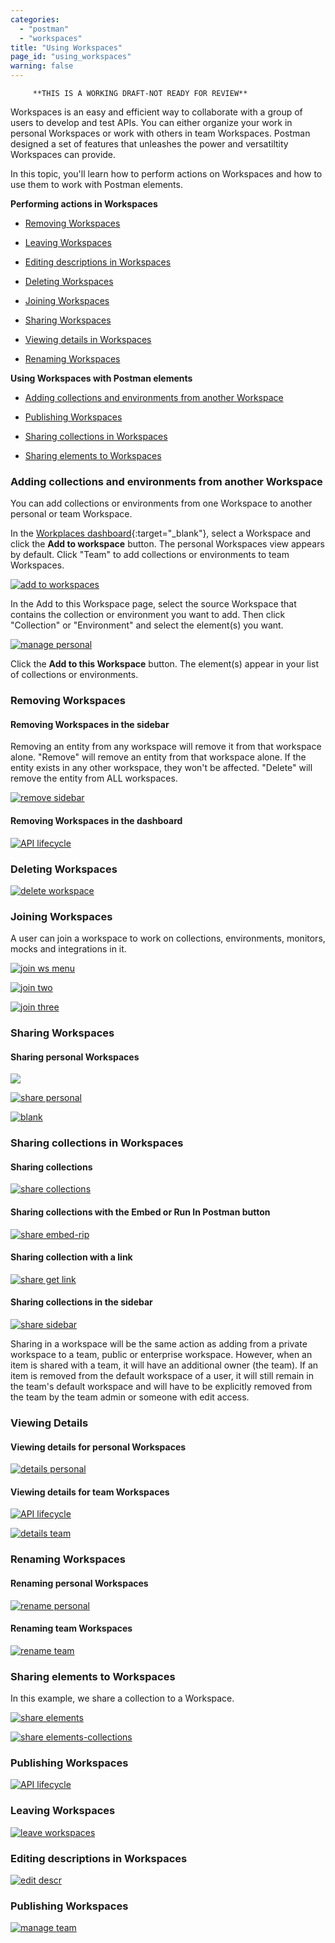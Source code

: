 ```yaml
---
categories:
  - "postman"
  - "workspaces"
title: "Using Workspaces"
page_id: "using_workspaces"
warning: false
---
```


         **THIS IS A WORKING DRAFT-NOT READY FOR REVIEW**


Workspaces is an easy and efficient way to collaborate with a group of users to develop and test APIs. You can either organize your work in personal Workspaces or work with others in team Workspaces. Postman designed a set of features that unleashes the power and versatiltity Workspaces can provide.

In this topic, you'll learn how to perform actions on Workspaces and how to use them to work with Postman elements.


**Performing actions in Workspaces**

* [Removing Workspaces](#removing-workspaces)

* [Leaving Workspaces](#leaving-workspaces)

* [Editing descriptions in Workspaces](#editing-descriptions-in-workspaces)

* [Deleting Workspaces](#deleting-workspaces)

* [Joining Workspaces](#joining-workspaces)

* [Sharing Workspaces](#sharing-workspaces)

* [Viewing details in Workspaces](#viewing-details-in-workspaces)

* [Renaming Workspaces](#renaming-workspaces)


**Using Workspaces with Postman elements**

* [Adding collections and environments from another Workspace](#adding-collections-and-environments-from-another-workspace)  

* [Publishing Workspaces](#publishing-workspaces)

* [Sharing collections in Workspaces](#sharing-collections)

* [Sharing elements to Workspaces](#sharing-elements-to-workspaces)




### Adding collections and environments from another Workspace

You can add collections or environments from one Workspace to another personal or team Workspace. 

In the [Workplaces dashboard](https://app.getpostman.com/dashboard){:target="_blank"}, select a Workspace and click the **Add to workspace** button. The personal Workspaces view appears by default. Click "Team" to add collections or environments to team Workspaces.

[![add to workspaces](https://s3.amazonaws.com/postman-static-getpostman-com/postman-docs/WS-elipsis-menu-personal.png)](https://s3.amazonaws.com/postman-static-getpostman-com/postman-docs/WS-elipsis-menu-personal.png)

In the Add to this Workspace page, select the source Workspace that contains the collection or environment you want to add. Then click "Collection" or "Environment" and select the element(s) you want.

[![manage personal](https://s3.amazonaws.com/postman-static-getpostman-com/postman-docs/WS-add-to-WS.png)](https://s3.amazonaws.com/postman-static-getpostman-com/postman-docs/WS-add-to-WS.png)

Click the **Add to this Workspace** button. The element(s) appear in your list of collections or environments.


### Removing Workspaces

#### Removing Workspaces in the sidebar

Removing an entity from any workspace will remove it from that workspace alone. "Remove" will remove an entity from that workspace alone. If the entity exists in any other workspace, they won't be affected. "Delete" will remove the entity from ALL workspaces.

[![remove sidebar](https://s3.amazonaws.com/postman-static-getpostman-com/postman-docs/WS-remove-WS-via-sidebar.png)](https://s3.amazonaws.com/postman-static-getpostman-com/postman-docs/WS-remove-WS-via-sidebar.png)


#### Removing Workspaces in the dashboard

[![API lifecycle](https://s3.amazonaws.com/postman-static-getpostman-com/postman-docs/WS-publish-or-removepWS.png)](https://s3.amazonaws.com/postman-static-getpostman-com/postman-docs/WS-publish-or-removepWS.png)


### Deleting Workspaces


[![delete workspace](https://s3.amazonaws.com/postman-static-getpostman-com/postman-docs/WS-delete_WS.png)](https://s3.amazonaws.com/postman-static-getpostman-com/postman-docs/WS-delete_WS.png)


### Joining Workspaces

A user can join a workspace to work on collections, environments, monitors, mocks and integrations in it.

[![join ws menu](https://s3.amazonaws.com/postman-static-getpostman-com/postman-docs/WS-join-WS-mainScreen-menu.png)](https://s3.amazonaws.com/postman-static-getpostman-com/postman-docs/WS-join-WS-mainScreen-menu.png)

[![join two](https://s3.amazonaws.com/postman-static-getpostman-com/postman-docs/WS-join-second-step.png)](https://s3.amazonaws.com/postman-static-getpostman-com/postman-docs/WS-join-second-step.png)

[![join three](https://s3.amazonaws.com/postman-static-getpostman-com/postman-docs/WS-join-third-step1.png)](https://s3.amazonaws.com/postman-static-getpostman-com/postman-docs/WS-join-third-step1.png)


### Sharing Workspaces

#### Sharing personal Workspaces

[![](https://s3.amazonaws.com/postman-static-getpostman-com/postman-docs/WS-elipsis-menu-personal.png)](https://s3.amazonaws.com/postman-static-getpostman-com/postman-docs/WS-elipsis-menu-personal.png)

[![share personal](https://s3.amazonaws.com/postman-static-getpostman-com/postman-docs/WS-share-personal-WS.png)](https://s3.amazonaws.com/postman-static-getpostman-com/postman-docs/WS-share-personal-WS.png)

[![blank]()]()

### Sharing collections in Workspaces

#### Sharing collections

[![share collections](https://s3.amazonaws.com/postman-static-getpostman-com/postman-docs/WS-share-collections-in+WS.png)](https://s3.amazonaws.com/postman-static-getpostman-com/postman-docs/WS-share-collections-in+WS.png)

#### Sharing collections with the Embed or Run In Postman button

[![share embed-rip](https://s3.amazonaws.com/postman-static-getpostman-com/postman-docs/WS-embed-a-collection.png)](https://s3.amazonaws.com/postman-static-getpostman-com/postman-docs/WS-embed-a-collection.png)

#### Sharing collection with a link

[![share get link](https://s3.amazonaws.com/postman-static-getpostman-com/postman-docs/WS-getLink-collections.png)](https://s3.amazonaws.com/postman-static-getpostman-com/postman-docs/WS-getLink-collections.png)


#### Sharing collections in the sidebar

[![share sidebar](https://s3.amazonaws.com/postman-static-getpostman-com/postman-docs/WS-share-collection-sidebar.png)](https://s3.amazonaws.com/postman-static-getpostman-com/postman-docs/WS-share-collection-sidebar.png)

Sharing in a workspace will be the same action as adding from a private workspace to a team, public or enterprise workspace. However, when an item is shared with a team, it will have an additional owner (the team). If an item is removed from the default workspace of a user, it will still remain in the team's default workspace and will have to be explicitly removed from the team by the team admin or someone with edit access.

### Viewing Details

#### Viewing details for personal Workspaces 

[![details personal](https://s3.amazonaws.com/postman-static-getpostman-com/postman-docs/WS-view-details-personal.png)](https://s3.amazonaws.com/postman-static-getpostman-com/postman-docs/WS-view-details-personal.png)

#### Viewing details for team Workspaces 

[![API lifecycle](https://s3.amazonaws.com/postman-static-getpostman-com/postman-docs/WS-elipsis-menu-team.png)](https://s3.amazonaws.com/postman-static-getpostman-com/postman-docs/WS-elipsis-menu-team.png)

[![details team](https://s3.amazonaws.com/postman-static-getpostman-com/postman-docs/WS-team-view-details.png)](https://s3.amazonaws.com/postman-static-getpostman-com/postman-docs/WS-team-view-details.png)

### Renaming Workspaces

#### Renaming personal Workspaces 

[![rename personal](https://s3.amazonaws.com/postman-static-getpostman-com/postman-docs/WS-edit-workspace-details-personal.png)](https://s3.amazonaws.com/postman-static-getpostman-com/postman-docs/WS-edit-workspace-details-personal.png)

#### Renaming team Workspaces 

[![rename team](https://s3.amazonaws.com/postman-static-getpostman-com/postman-docs/WS-edit-WS-details-team.png)](https://s3.amazonaws.com/postman-static-getpostman-com/postman-docs/WS-edit-WS-details-team.png)

### Sharing elements to Workspaces

In this example, we share a collection to a Workspace.

[![share elements](https://s3.amazonaws.com/postman-static-getpostman-com/postman-docs/WS-share-elements-dashboard.png)](https://s3.amazonaws.com/postman-static-getpostman-com/postman-docs/WS-share-elements-dashboard.png)

[![share elements-collections](https://s3.amazonaws.com/postman-static-getpostman-com/postman-docs/WS-share-elements-collection.png)](https://s3.amazonaws.com/postman-static-getpostman-com/postman-docs/WS-share-elements-collection.png)

### Publishing Workspaces

[![API lifecycle](https://s3.amazonaws.com/postman-static-getpostman-com/postman-docs/WS-publish-or-removepWS.png)](https://s3.amazonaws.com/postman-static-getpostman-com/postman-docs/WS-publish-or-removepWS.png)

### Leaving Workspaces

[![leave workspaces](https://s3.amazonaws.com/postman-static-getpostman-com/postman-docs/WS-leave-WS-team.png)](https://s3.amazonaws.com/postman-static-getpostman-com/postman-docs/WS-leave-WS-team.png)

### Editing descriptions in Workspaces

[![edit descr]()]()

### Publishing Workspaces

[![manage team]()]()
